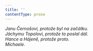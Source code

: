 ```yaml
---
title: ''
contentType: prose
---
```


<section>

_Janu Černošovi, protože byl na začátku.  
Jáchymu Topolovi, protože to poslal dál.  
Hance a Hájeně, protože proto.  
Michaele._

</section>
